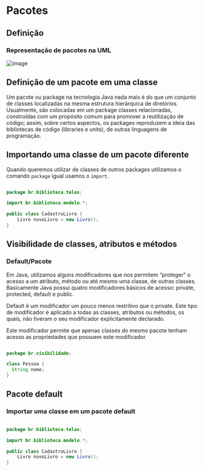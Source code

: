 # Pacotes

  ## Definição
  ### Representação de pacotes na UML
  ![image](https://user-images.githubusercontent.com/104472203/190886267-b243f6e1-d14c-459d-a785-c7b5ac7f30b5.png)

  
  ## Definição de um pacote em uma classe
  
  Um pacote ou package na tecnologia Java nada mais é do que um conjunto de classes localizadas na mesma estrutura hierárquica de diretórios. 
  Usualmente, são colocadas em um package classes relacionadas, construídas com um propósito comum para promover a reutilização de código; 
  assim, sobre certos aspectos, os packages reproduzem a ideia das bibliotecas de código (libraries e units), de outras linguagens de programação.
  
  ## Importando uma classe de um pacote diferente
  
  Quando queremos utilizar de classes de outros packages utilizamos o comando ``` package ``` igual usamos o ```import```.
  ```java
  
  package br.biblioteca.telas;

  import br.biblioteca.modelo.*;

  public class CadastroLivro {
      Livro novoLivro = new Livro();
  }
  
  ```
      
  ## Visibilidade de classes, atributos e métodos

  ### Default/Pacote

  Em Java, utilizamos alguns modificadores que nos permitem “proteger” o acesso a um atributo, 
  método ou até mesmo uma classe, de outras classes. Basicamente Java possui quatro modificadores básicos de acesso: private, protected, default e public.

  Default é um modificador um pouco menos restritivo que o private. Este tipo de modificador é aplicado a todas as classes, atributos ou métodos, os quais, não tiveram   o seu modificador explicitamente declarado.

  Este modificador permite que apenas classes do mesmo pacote tenham acesso as propriedades que possuem este modificador.
  
  ```java
  
  package br.visibilidade;

  class Pessoa {
    String nome;
  }
  
  ```
  
  ## Pacote default
  
  ### Importar uma classe em um pacote default
  
  ```java

  package br.biblioteca.telas;

  import br.biblioteca.modelo.*;

  public class CadastroLivro {
      Livro novoLivro = new Livro();
  }

  ```
  
